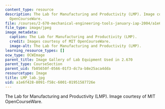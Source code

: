 ```yaml
---
content_type: resource
description: The Lab for Manufacturing and Productivity (LMP). Image courtesy of MIT
  OpenCourseWare.
file: /courses/2-670-mechanical-engineering-tools-january-iap-2004/a1e6f4288091f58c600101951587726e_LMP_lab.jpg
file_type: image/jpeg
image_metadata:
  caption: The Lab for Manufacturing and Productivity (LMP).
  credit: Images courtesy of MIT OpenCourseWare.
  image-alt: The Lab for Manufacturing and Productivity (LMP).
learning_resource_types: []
ocw_type: OCWImage
parent_title: Image Gallery of Lab Equipment Used in 2.670
parent_type: CourseSection
parent_uid: fb05650f-0566-01f3-dc7a-b8e25aca4dda
resourcetype: Image
title: LMP_lab.jpg
uid: a1e6f428-8091-f58c-6001-01951587726e
---
```

The Lab for Manufacturing and Productivity (LMP). Image courtesy of MIT OpenCourseWare.

